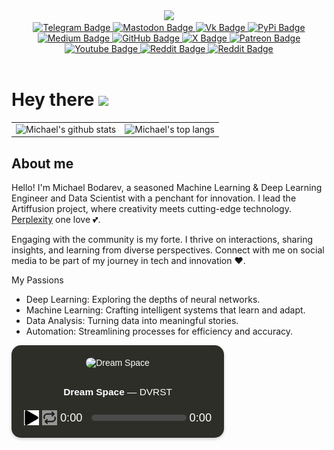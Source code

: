 <div id="header" align="center">
  <img src="https://media.tenor.com/9Hiuq_uczMcAAAAi/counting-money-trouble.gif" width="100"/>
</div>

<div id="badges" align="center">
  <a href="https://t.me/xpos587">
    <img src="https://img.shields.io/badge/Telegram-3390ec?style=for-the-badge&logo=telegram&logoColor=white" alt="Telegram Badge"/>
  </a>
  <a href="https://mastodon.social/@xpos587">
    <img src="https://img.shields.io/badge/Mastodon-6364FF?style=for-the-badge&logo=mastodon&logoColor=white" alt="Mastodon Badge"/>
  </a>
  <a href="https://vk.com/xpos587">
    <img src="https://img.shields.io/badge/Вконтакте-0077ff?style=for-the-badge&logo=vk&logoColor=white" alt="Vk Badge"/>
  </a>
  <a href="https://pypi.org/user/Xpos587/">
    <img src="https://img.shields.io/badge/PyPi-09527c?style=for-the-badge&logo=PyPi&logoColor=white" alt="PyPi Badge"/>
  </a>
  <a href="https://medium.com/@xpos587">
    <img src="https://img.shields.io/badge/Medium-171818?style=for-the-badge&logo=Medium&logoColor=white" alt="Medium Badge"/>
  </a>
  <a href="https://github.com/Xpos587">
    <img src="https://img.shields.io/badge/GitHub-0d1117?style=for-the-badge&logo=GitHub&logoColor=white" alt="GitHub Badge"/>
  </a>
  <a href="https://twitter.com/xpos587">
    <img src="https://img.shields.io/badge/Twitter-000000?style=for-the-badge&logo=X&logoColor=white" alt="X Badge"/>
  </a>
  <a href="https://patreon.com/xpos587">
    <img src="https://img.shields.io/badge/Patreon-d15400?style=for-the-badge&logo=Patreon&logoColor=white" alt="Patreon Badge"/>
  </a>
  <a href="https://www.youtube.com/channel/UCu0bHThENW6H0tyPW4jMUAg">
    <img src="https://img.shields.io/badge/YouTube-d80000?style=for-the-badge&logo=youtube&logoColor=white" alt="Youtube Badge"/>
  </a>
  <a href="https://www.reddit.com/user/CriticismOver4672">
    <img src="https://img.shields.io/badge/Reddit-f25000?style=for-the-badge&logo=Reddit&logoColor=white" alt="Reddit Badge"/>
  </a>
  <a href="https://zelenka.guru/members/5812311/">
    <img src="https://img.shields.io/badge/Zelenka-f25000?style=for-the-badge&logo=Zelenka&logoColor=white" alt="Reddit Badge"/>
  </a>
</div>

<div id="badges-info" align="center">
  <img src="https://komarev.com/ghpvc/?username=xpos587&style=flat-square&color=gray" alt=""/>
</div>

<h1>
  Hey there
  <img src="https://media.giphy.com/media/hvRJCLFzcasrR4ia7z/giphy.gif" width="30px"/>
</h1>


<table>
  <tr>
    <td>
      <img style="height: 193.05px;" src="https://github-readme-stats.vercel.app/api?username=xpos587&show_icons=true&include_all_commits=true&hide_border=true&theme=gruvbox" alt="Michael's github stats"/>
    </td>
    <td>
      <img style="height: 193.05px;" src="https://github-readme-stats.vercel.app/api/top-langs/?username=xpos587&layout=compact&hide_border=true&theme=gruvbox" alt="Michael's top langs"/>
    </td>
  </tr>
</table>

<h2>
  About me
</h2>

Hello! I'm Michael Bodarev, a seasoned Machine Learning & Deep Learning Engineer and Data Scientist with a penchant for innovation. I lead the Artiffusion project, where creativity meets cutting-edge technology. [Perplexity](https://perplexity.ai) one love 💕.

Engaging with the community is my forte. I thrive on interactions, sharing insights, and learning from diverse perspectives. Connect with me on social media to be part of my journey in tech and innovation ❤️.

My Passions
* Deep Learning: Exploring the depths of neural networks.
* Machine Learning: Crafting intelligent systems that learn and adapt.
* Data Analysis: Turning data into meaningful stories.
* Automation: Streamlining processes for efficiency and accuracy.

<!-- <h2>
  Better call me on 📞
<h2>

* Telegram -->

<div class="music-card">
  <img src="https://avatars.yandex.net/get-music-content/4446014/af5f0cb9.a.16700499-1/400x400" alt="Dream Space" class="track-cover">
  <div class="music-info">
    <div class="track-details"><strong>Dream Space</strong> — DVRST</div>
    <div class="audio-player">
      <audio id="audio" preload="none">
        <source src="./assets/ogg/DVRST-Dream-Space.ogg" type="audio/mpeg">
        Your browser does not support the audio element.
      </audio>
      <div class="audio-player-controls">
        <div class="icon-container">
          <button id="play-pause-btn" onclick="togglePlayPause()">
            <img src="./assets/svg/play-icon.svg" alt="Play" id="play-pause-icon">
          </button>
        </div>
        <div class="icon-container">
          <button id="loop-btn" onclick="toggleLoop()">
            <img src="./assets/svg/loop-icon.svg" alt="Loop" id="loop-icon">
          </button>
        </div>
        <span id="current-time">0:00</span>
        <div class="audio-progress-bar" onclick="setProgress(event)">
          <div class="audio-progress" id="progress"></div>
        </div>
        <span id="duration">0:00</span>
      </div>
    </div>
  </div>
</div>

<script>
  var audio = document.getElementById('audio');
  var playPauseBtn = document.getElementById('play-pause-btn');
  
  function togglePlayPause() {
    if (audio.paused || audio.ended) {
      audio.play();
      playPauseIcon.src = './assets/svg/pause-icon.svg';
    } else {
      audio.pause();
      playPauseIcon.src = './assets/svg/play-icon.svg';
    }
  }

  function toggleLoop() {
    audio.loop = !audio.loop;
    if(audio.loop) {
      loopIcon.classList.add('loop-active');
      loopIcon.src = './assets/svg/loop-active-icon.svg'; // Path to your active loop icon
    } else {
      loopIcon.classList.remove('loop-active');
      loopIcon.src = './assets/svg/loop-icon.svg'; // Path to your default loop icon
    }
  }

  
  audio.addEventListener('play', function() {
    playPauseIcon.src = './assets/svg/pause-icon.svg';
  });
  
  audio.addEventListener('pause', function() {
    playPauseIcon.src = './assets/svg/play-icon.svg';
  });
  
  audio.addEventListener('ended', function() {
    playPauseIcon.src = './assets/svg/play-icon.svg';
  });

  audio.addEventListener('loadedmetadata', function() {
    document.getElementById('duration').textContent = formatTime(audio.duration);
  });

  audio.addEventListener('timeupdate', function() {
    document.getElementById('current-time').textContent = formatTime(audio.currentTime);
    var progressPercentage = (audio.currentTime / audio.duration) * 100;
    document.getElementById('progress').style.width = progressPercentage + '%';
  });

  function setProgress(event) {
    const progressBar = document.querySelector('.audio-progress-bar');
    const clickX = event.offsetX;
    const duration = audio.duration;

    const clickXRatio = clickX / progressBar.clientWidth;
    audio.currentTime = clickXRatio * duration;
  }

  function formatTime(seconds) {
    var min = Math.floor(seconds / 60);
    var sec = Math.floor(seconds % 60);
    return min + ':' + (sec < 10 ? '0' : '') + sec;
  }
</script>

<style>
  .music-card {
    background-color: #2d2e28;
    padding: 20px;
    width: 300px;
    border-radius: 15px;
    box-shadow: 0 2px 5px rgba(0,0,0,0.2);
    color: white;
    font-family: sans-serif;
    display: flex;
    align-items: flex-start;
    flex-direction: column;
    align-items: center;
  }
  
  .music-card img.track-cover {
    max-width: calc(100% - 40px);
    height: auto;
    border-radius: 15px;
  }
  
  .music-info .track-name {
    font-weight: bold;
    margin-bottom: 2px; /* Уменьшен отступ */
  }
  
  .music-info {
    text-align: center; /* Выравнивание текста по центру */
    width: 100%; /* Занимает всю ширину карточки */
  }

  .music-info .track-details {
    font-size: 1.1em;
    margin: 30px 0 20px 0;
  }
  
  .audio-player {
    width: 100%;
    margin-top: 10px;
  }
  
  .audio-player-controls {
    display: flex;
    align-items: center;
    gap: 5px;
  }
  
  .audio-player-controls button {
    display: flex;
    justify-content: center;
    align-items: center;
    background: none;
    border: none;
    color: white;
    cursor: pointer;
    padding: 0;
  }

  .audio-player-controls span {
    color: white;
    font-size: 1.3em;
    line-height: 1;
  }

  .audio-progress-bar {
    height: 10px;
    background: #4a4a4a;
    border-radius: 5px;
    flex-grow: 1;
    margin-left: 10px;
    cursor: pointer;
  }
  
  .audio-progress {
    width: 0;
    height: 100%;
    background: #e74c3c;
    border-radius: 5px;
  }

  #play-pause-icon, #loop-icon {
    width: 24px;
    height: 24px;
  }

  #loop-icon {
    opacity: 0.5;
  }

  .loop-active {
    fill: #e74c3c;
  }

  .icon-container {
    width: 24px;
    height: 24px;
    display: flex; /* Ensures the img tag fills this container */
    justify-content: center; /* Centers the img horizontally */
    align-items: center; /* Centers the img vertically */
  }

  .icon-container img {
    width: 100%; /* Forces the img to fill its container */
    height: 100%;
  }
</style>
